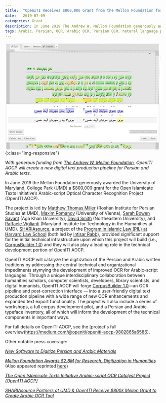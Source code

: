 ```yaml
---
title:  "OpenITI Receives $800,000 Grant from the Mellon Foundation for Persian and Arabic OCR"
date:   2019-07-09
categories: Grant
description: In June 2019 The Andrew W. Mellon Foundation generously awarded the University of Maryland, College Park (UMD) a $800,000 grant for the Open Islamicate Texts Initiative’s Persian and Arabic Optical Character Recognition Project (OpenITI AOCP).
tags: Arabic, Persian, OCR, Arabic OCR, Persian OCR, natural language processing, machine learning, artificial intelligence, digital humanities, Persian digital humanities, Arabic digital humanities
---
```

![CorpusBuilder Screenshot](/images/CB.jpg){:class="img-responsive"}

*With generous funding from [The Andrew W. Mellon Foundation](https://mellon.org/), OpenITI AOCP will create a new digital text production pipeline for Persian and Arabic texts.*

In June 2019 the Mellon Foundation generously awarded the University of Maryland, College Park (UMD) a $800,000 grant for the Open Islamicate Texts Initiative’s Arabic-script Optical Character Recognition Project (OpenITI AOCP).

The project is led by [Matthew Thomas Miller](https://sllc.umd.edu/user/mtmiller) (Roshan Institute for Persian Studies at UMD), [Maxim Romanov](https://ifg.univie.ac.at/en/about-us/staff/academic-staff/maxim-romanov/) (University of Vienna), [Sarah Bowen Savant](https://www.aku.edu/ismc/faculty/Pages/profile.aspx?ProfileID=1&Name=Sarah+Bowen+Savant) (Aga Khan University), [David Smith](https://www.khoury.northeastern.edu/people/david-smith/) (Northeastern University), and [Raffaele Viglianti](https://archive.mith.umd.edu/mith-2020/people/person/raffaele-viglianti/) (Maryland Institute for Technology in the Humanities at UMD). [SHARIAsource](https://beta.shariasource.com/), a project of the [Program in Islamic Law (PIL) at Harvard Law School](http://pil.law.harvard.edu/) (both led by [Intisar Rabb](https://hls.harvard.edu/faculty/directory/11205/Rabb)), provided significant support for the initial technical infrastructure upon which this project will build (i.e., [CorpusBuilder 1.0](https://openiti.org/projects/corpusbuilder)) and they will also play a leading role in the technical development portion of OpenITI AOCP.

OpenITI AOCP will catalyze the digitization of the Persian and Arabic written traditions by addressing the central technical and organizational impediments stymying the development of improved OCR for Arabic-script languages. Through a unique interdisciplinary collaboration between humanities scholars, computer scientists, developers, library scientists, and digital humanists, OpenITI AOCP will forge [CorpusBuilder 1.0](https://openiti.org/projects/corpusbuilder)—an OCR pipeline and post-correction interface — into a user-friendly digital text production pipeline with a wide range of new OCR enhancements and expanded text export functionality. The project will also include a series of workshops, a full corpus development pilot, and a Persian and Arabic typeface inventory, all of which will inform the development of the technical components in important ways.

For full details on OpenITI AOCP, see the [project's full overview(https://medium.com/@openiti/openiti-aocp-9802865a6586).

Other notable press coverage:

[*New Software to Digitize Persian and Arabic Materials*](https://arhu.umd.edu/news/new-software-digitize-persian-and-arabic-materials) 

[*Mellon Foundation Awards $2.8M for Research, Digitization in Humanities*](https://today.umd.edu/articles/mellon-foundation-awards-28m-research-digitization-humanities-3149b8cd-34a5-4a21-af14-2a9c34ef8c2b)
 (Also appeared reprinted [here](https://umdrightnow.umd.edu/news/mellon-foundation-awards-28m-research-digitization-humanities)) 

[*The Open Islamicate Texts Initiative Arabic-script OCR Catalyst Project (OpenITI AOCP)*](https://www.aku.edu/news/Pages/News_Details.aspx?nid=NEWS-001867)

[*SHARIAsource Partners at UMD & OpenITI Receive $800k Mellon Grant to Create Arabic OCR Tool*](https://pil.law.harvard.edu/mellon-grant-awarded-to-the-open-islamicate-texts-initiative-arabic-script-ocr-catalyst-project-openiti-aocp/)
